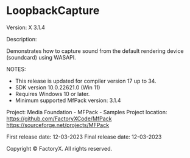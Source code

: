 # LoopbackCapture

Version: X 3.1.4

Description:

  Demonstrates how to capture sound from the default rendering device (soundcard)
  using WASAPI.

NOTES: 
 - This release is updated for compiler version 17 up to 34.
 - SDK version 10.0.22621.0 (Win 11)
 - Requires Windows 10 or later.
 - Minimum supported MfPack version: 3.1.4

Project: Media Foundation - MFPack - Samples
Project location: https://github.com/FactoryXCode/MfPack
                  https://sourceforge.net/projects/MFPack

First release date: 12-03-2023
Final release date: 12-03-2023

Copyright © FactoryX. All rights reserved.